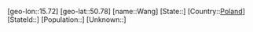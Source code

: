 ﻿---
location: [50.78,15.72]
type: City
tags:
- geo/City


SpocWebEntityId: 35437
isDeleted: false
confidential: public

---
[geo-lon::15.72]
[geo-lat::50.78]
[name::Wang]
[State::]
[Country::[Poland](geo/Continent/Europe/Poland.md)]
[StateId::]
[Population::]
[Unknown::]

